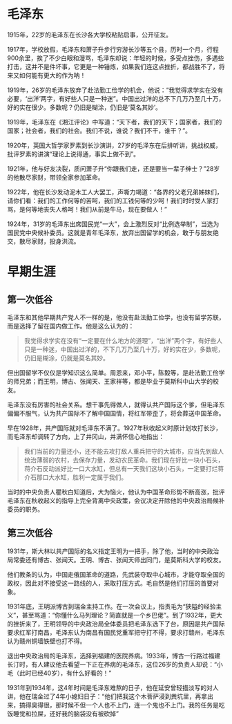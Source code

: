 # 毛泽东

1915年，22岁的毛泽东在长沙各大学校粘贴启事，公开征友。

1917年，学校放假，毛泽东和萧子升步行穷游长沙等五个县，历时一个月，行程900余里，挨了不少白眼和漫骂，毛泽东却说：年轻的时候，多受点挫伤，多遇些打击，这并不是件坏事，它更是一种锤炼，如果我们连这点挫折，都战胜不了，将来又如何能有更大的作为呐！

1919年，26岁的毛泽东放弃了赴法勤工俭学的机会，他说：“我觉得求学实在没有必要，‘出洋’两字，有好些人只是一种迷”。中国出过洋的总不下几万乃至几十万，好的实在很少。多数呢？仍旧是糊涂，仍旧是‘莫名其妙’。

1919年，毛泽东在《湘江评论》中写道：“天下者，我们的天下；国家者，我们的国家；社会者，我们的社会。我们不说，谁说？我们不干，谁干？”。

1920年，英国大哲学家罗素到长沙演讲，27岁的毛泽东在后排听讲，挑战权威，批评罗素的讲演“理论上说得通，事实上做不到”。

1921年，他与好友决裂，质问萧子升“你跟我们走，还是要当一辈子绅士？”28岁的他散尽家财，带领全家参加革命。

1922年，他在长沙发动泥木工人大罢工，声嘶力竭道：“各界的父老兄弟姊妹们，请你们看：我们的工作何等的苦呵，我们的工钱何等的少呵！我们时时受人家打骂，是何等地丧失人格呵！我们从前是牛马，现在要做人！”

1924年，31岁的毛泽东出席国民党“一大”，会上激烈反对“比例选举制”，当选为国民党中央候补委员。这就是青年毛泽东，放弃出国留学的机会，敢于与朋友绝交，散尽家财，投身洪流。

# 早期生涯

## 第一次低谷

毛泽东和其他早期共产党人不一样的是，他没有赴法勤工俭学，也没有留学苏联，而是选择了留在国内做工作。他是这么认为的：

> 我觉得求学实在没有“一定要在什么地方的道理”，“出洋”两个字，有好些人只是一种迷，中国出过洋的，不下几万乃至几十万，好的实在少，多数呢，仍旧是糊涂，仍就是莫名其妙。

但出国留学不仅仅是学知识这么简单。周恩来，邓小平，陈毅等，是赴法勤工俭学的师兄弟；而王明，博古、张闻天、王家祥等，都是毕业于莫斯科中山大学的校友。

毛泽东没有厉害的社会关系。想干事先得做人，就得认共产国际这个爹，但毛泽东偏偏不服气，认为共产国际不了解中国国情，将红军带歪了，将会葬送中国革命。

早在1928年，共产国际就对毛泽东不满了。1927年秋收起义时原计划攻打长沙，而毛泽东却调转了方向，上了井冈山，并满怀信心地指出：

> 我们当前的力量还小，还不能去攻打敌人重兵把守的大城市，应当先到敌人统治薄弱的农村，去保存力量，发动农民革命。我们现在好比一块小石头，蒋介石反动派好比一口大水缸，但总有一天我们这块小石头，一定要打烂蒋介石那口大水缸，胜利一定属于我们。

当时的中央负责人瞿秋白知道后，大为恼火，他认为中国革命形势不断高涨，批评毛泽东在秋收起义的指导上完全背离中央政策，会议决定开除他的中央政治局候补委员的职务。

## 第三次低谷

1931年，斯大林以共产国际的名义指定王明为一把手，除了他，当时的中央政治局常委还有博古、张闻天。王明、博古、张闻天师出同门，是莫斯科大学的校友。

他们教条的认为，中国走俄国革命的道路，先武装夺取中心城市，才能夺取全国的政权，因此对不接受这一路线的人，采取打压方式。毛自然是他们打压的首要对象。

1931年底，王明派博古到瑞金主持工作。在一次会议上，指责毛为“狭隘的经验主义”，甚至骂道：“你懂什么马列理论？简直就是一个乡巴佬”。到了1932年，更大的挫折来了，王明领导的中央政治局全体委员把毛泽东选下了台，原因是共产国际要求红军打南昌，毛泽东认为南昌有国民党重军把守打不得，要求打赣州，毛泽东认为赣州铜墙铁壁也打不得。

退出中央政治局的毛泽东，选择到福建的医院养病。1933年，博古一行路过福建长汀时，有人建议他去看望一下正在养病的毛泽东，这位26岁的负责人却说：“小毛（此时已经40岁），有什么好看的！”

1931年到1934年，这4年时间是毛泽东难熬的日子，他在延安曾轻描淡写的对人讲，他在瑞金过了4年小媳妇日子：“他们把我这个木菩萨浸到粪坑里，再拿出来，搞得臭得很，那时候不但一个人也不上门，连一个鬼也不上门。我的任务是吃饭睡觉和拉屎，还好我的脑袋没有被砍掉”
